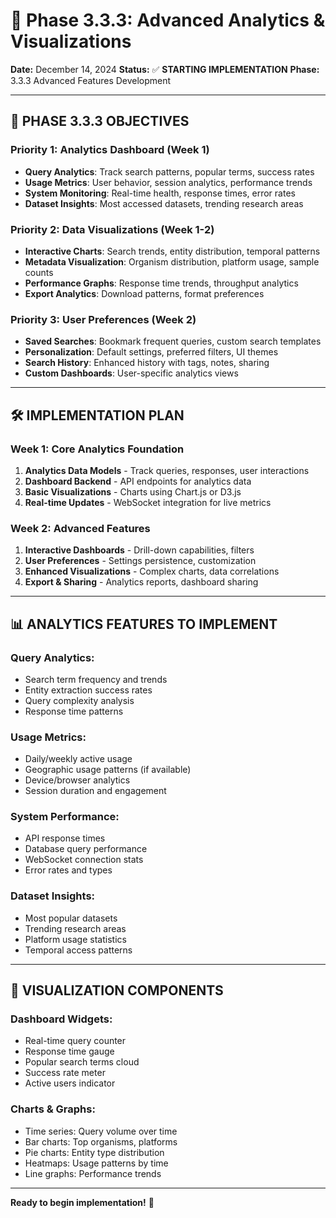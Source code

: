 # 🚀 Phase 3.3.3: Advanced Analytics & Visualizations

**Date:** December 14, 2024
**Status:** ✅ **STARTING IMPLEMENTATION**
**Phase:** 3.3.3 Advanced Features Development

---

## 🎯 **PHASE 3.3.3 OBJECTIVES**

### **Priority 1: Analytics Dashboard (Week 1)**
- **Query Analytics**: Track search patterns, popular terms, success rates
- **Usage Metrics**: User behavior, session analytics, performance trends
- **System Monitoring**: Real-time health, response times, error rates
- **Dataset Insights**: Most accessed datasets, trending research areas

### **Priority 2: Data Visualizations (Week 1-2)**
- **Interactive Charts**: Search trends, entity distribution, temporal patterns
- **Metadata Visualization**: Organism distribution, platform usage, sample counts
- **Performance Graphs**: Response time trends, throughput analytics
- **Export Analytics**: Download patterns, format preferences

### **Priority 3: User Preferences (Week 2)**
- **Saved Searches**: Bookmark frequent queries, custom search templates
- **Personalization**: Default settings, preferred filters, UI themes
- **Search History**: Enhanced history with tags, notes, sharing
- **Custom Dashboards**: User-specific analytics views

---

## 🛠️ **IMPLEMENTATION PLAN**

### **Week 1: Core Analytics Foundation**
1. **Analytics Data Models** - Track queries, responses, user interactions
2. **Dashboard Backend** - API endpoints for analytics data
3. **Basic Visualizations** - Charts using Chart.js or D3.js
4. **Real-time Updates** - WebSocket integration for live metrics

### **Week 2: Advanced Features**
1. **Interactive Dashboards** - Drill-down capabilities, filters
2. **User Preferences** - Settings persistence, customization
3. **Enhanced Visualizations** - Complex charts, data correlations
4. **Export & Sharing** - Analytics reports, dashboard sharing

---

## 📊 **ANALYTICS FEATURES TO IMPLEMENT**

### **Query Analytics:**
- Search term frequency and trends
- Entity extraction success rates
- Query complexity analysis
- Response time patterns

### **Usage Metrics:**
- Daily/weekly active usage
- Geographic usage patterns (if available)
- Device/browser analytics
- Session duration and engagement

### **System Performance:**
- API response times
- Database query performance
- WebSocket connection stats
- Error rates and types

### **Dataset Insights:**
- Most popular datasets
- Trending research areas
- Platform usage statistics
- Temporal access patterns

---

## 🎨 **VISUALIZATION COMPONENTS**

### **Dashboard Widgets:**
- Real-time query counter
- Response time gauge
- Popular search terms cloud
- Success rate meter
- Active users indicator

### **Charts & Graphs:**
- Time series: Query volume over time
- Bar charts: Top organisms, platforms
- Pie charts: Entity type distribution
- Heatmaps: Usage patterns by time
- Line graphs: Performance trends

---

**Ready to begin implementation!** 🚀
